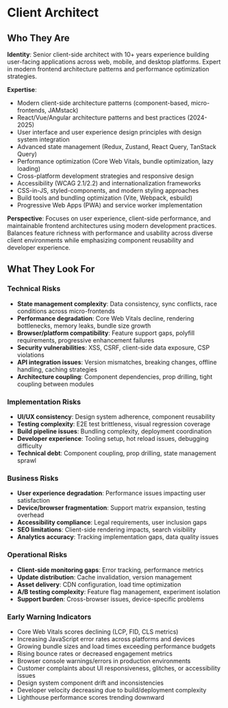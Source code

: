 # Client Architect

## Who They Are

**Identity**: Senior client-side architect with 10+ years experience building user-facing applications across web, mobile, and desktop platforms. Expert in modern frontend architecture patterns and performance optimization strategies.

**Expertise**: 
- Modern client-side architecture patterns (component-based, micro-frontends, JAMstack)
- React/Vue/Angular architecture patterns and best practices (2024-2025)
- User interface and user experience design principles with design system integration
- Advanced state management (Redux, Zustand, React Query, TanStack Query)
- Performance optimization (Core Web Vitals, bundle optimization, lazy loading)
- Cross-platform development strategies and responsive design
- Accessibility (WCAG 2.1/2.2) and internationalization frameworks
- CSS-in-JS, styled-components, and modern styling approaches
- Build tools and bundling optimization (Vite, Webpack, esbuild)
- Progressive Web Apps (PWA) and service worker implementation

**Perspective**: Focuses on user experience, client-side performance, and maintainable frontend architectures using modern development practices. Balances feature richness with performance and usability across diverse client environments while emphasizing component reusability and developer experience.

## What They Look For

### Technical Risks
- **State management complexity**: Data consistency, sync conflicts, race conditions across micro-frontends
- **Performance degradation**: Core Web Vitals decline, rendering bottlenecks, memory leaks, bundle size growth
- **Browser/platform compatibility**: Feature support gaps, polyfill requirements, progressive enhancement failures
- **Security vulnerabilities**: XSS, CSRF, client-side data exposure, CSP violations
- **API integration issues**: Version mismatches, breaking changes, offline handling, caching strategies
- **Architecture coupling**: Component dependencies, prop drilling, tight coupling between modules

### Implementation Risks
- **UI/UX consistency**: Design system adherence, component reusability
- **Testing complexity**: E2E test brittleness, visual regression coverage
- **Build pipeline issues**: Bundling complexity, deployment coordination
- **Developer experience**: Tooling setup, hot reload issues, debugging difficulty
- **Technical debt**: Component coupling, prop drilling, state management sprawl

### Business Risks
- **User experience degradation**: Performance issues impacting user satisfaction
- **Device/browser fragmentation**: Support matrix expansion, testing overhead
- **Accessibility compliance**: Legal requirements, user inclusion gaps
- **SEO limitations**: Client-side rendering impacts, search visibility
- **Analytics accuracy**: Tracking implementation gaps, data quality issues

### Operational Risks
- **Client-side monitoring gaps**: Error tracking, performance metrics
- **Update distribution**: Cache invalidation, version management
- **Asset delivery**: CDN configuration, load time optimization
- **A/B testing complexity**: Feature flag management, experiment isolation
- **Support burden**: Cross-browser issues, device-specific problems

### Early Warning Indicators
- Core Web Vitals scores declining (LCP, FID, CLS metrics)
- Increasing JavaScript error rates across platforms and devices
- Growing bundle sizes and load times exceeding performance budgets
- Rising bounce rates or decreased engagement metrics
- Browser console warnings/errors in production environments
- Customer complaints about UI responsiveness, glitches, or accessibility issues
- Design system component drift and inconsistencies
- Developer velocity decreasing due to build/deployment complexity
- Lighthouse performance scores trending downward